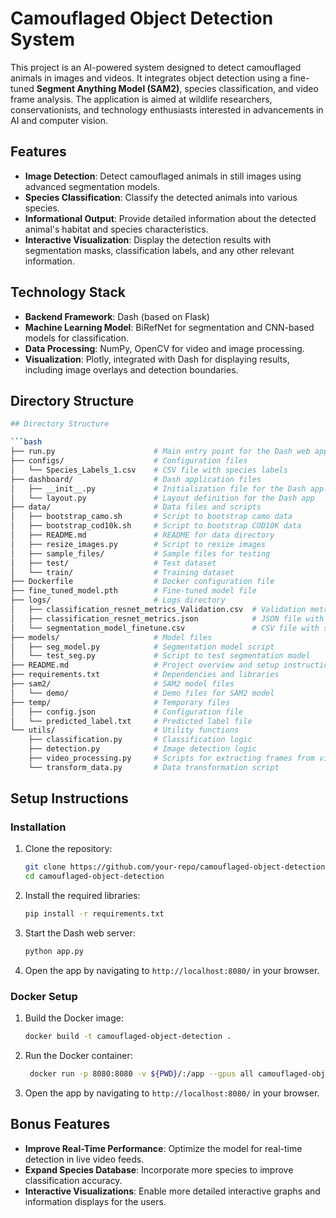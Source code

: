 # Camouflaged Object Detection System

This project is an AI-powered system designed to detect camouflaged animals in images and videos. It integrates object detection using a fine-tuned **Segment Anything Model (SAM2)**, species classification, and video frame analysis. The application is aimed at wildlife researchers, conservationists, and technology enthusiasts interested in advancements in AI and computer vision.

## Features

- **Image Detection**: Detect camouflaged animals in still images using advanced segmentation models.
- **Species Classification**: Classify the detected animals into various species.
- **Informational Output**: Provide detailed information about the detected animal's habitat and species characteristics.
- **Interactive Visualization**: Display the detection results with segmentation masks, classification labels, and any other relevant information.

## Technology Stack

- **Backend Framework**: Dash (based on Flask)
- **Machine Learning Model**: BiRefNet for segmentation and CNN-based models for classification.
- **Data Processing**: NumPy, OpenCV for video and image processing.
- **Visualization**: Plotly, integrated with Dash for displaying results, including image overlays and detection boundaries.

## Directory Structure

```bash
## Directory Structure

```bash
├── run.py                      # Main entry point for the Dash web app
├── configs/                    # Configuration files
│   └── Species_Labels_1.csv    # CSV file with species labels
├── dashboard/                  # Dash application files
│   ├── __init__.py             # Initialization file for the Dash app
│   └── layout.py               # Layout definition for the Dash app
├── data/                       # Data files and scripts
│   ├── bootstrap_camo.sh       # Script to bootstrap camo data
│   ├── bootstrap_cod10k.sh     # Script to bootstrap COD10K data
│   ├── README.md               # README for data directory
│   ├── resize_images.py        # Script to resize images
│   ├── sample_files/           # Sample files for testing
│   ├── test/                   # Test dataset
│   └── train/                  # Training dataset
├── Dockerfile                  # Docker configuration file
├── fine_tuned_model.pth        # Fine-tuned model file
├── logs/                       # Logs directory
│   ├── classification_resnet_metrics_Validation.csv  # Validation metrics for classification
│   ├── classification_resnet_metrics.json            # JSON file with classification metrics
│   └── segmentation_model_finetune.csv               # CSV file with segmentation model finetune metrics
├── models/                     # Model files
│   ├── seg_model.py            # Segmentation model script
│   └── test_seg.py             # Script to test segmentation model
├── README.md                   # Project overview and setup instructions
├── requirements.txt            # Dependencies and libraries
├── sam2/                       # SAM2 model files
│   └── demo/                   # Demo files for SAM2 model
├── temp/                       # Temporary files
│   ├── config.json             # Configuration file
│   └── predicted_label.txt     # Predicted label file
└── utils/                      # Utility functions
    ├── classification.py       # Classification logic
    ├── detection.py            # Image detection logic
    ├── video_processing.py     # Scripts for extracting frames from videos
    └── transform_data.py       # Data transformation script
```

## Setup Instructions

### Installation

1. Clone the repository:

   ```bash
   git clone https://github.com/your-repo/camouflaged-object-detection.git
   cd camouflaged-object-detection
   ```

2. Install the required libraries:

   ```bash
   pip install -r requirements.txt
   ```


3. Start the Dash web server:

   ```bash
   python app.py
   ```

4. Open the app by navigating to `http://localhost:8080/` in your browser.

### Docker Setup

1. Build the Docker image:

   ```bash
   docker build -t camouflaged-object-detection .
   ```

2. Run the Docker container:

   ```bash
    docker run -p 8080:8080 -v ${PWD}/:/app --gpus all camouflaged-object-detection
    ```

3. Open the app by navigating to `http://localhost:8080/` in your browser.


## Bonus Features

- **Improve Real-Time Performance**: Optimize the model for real-time detection in live video feeds.
- **Expand Species Database**: Incorporate more species to improve classification accuracy.
- **Interactive Visualizations**: Enable more detailed interactive graphs and information displays for the users.